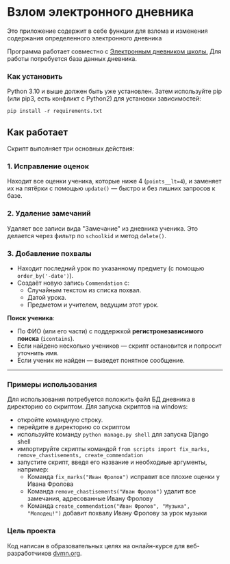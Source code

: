 # Взлом электронного дневника 

Это приложение содержит в себе функции для взлома и изменения содержания определенного электронного дневника

Программа работает совместно с [Электронным дневником школы.](https://github.com/devmanorg/e-diary/tree/master#%D1%8D%D0%BB%D0%B5%D0%BA%D1%82%D1%80%D0%BE%D0%BD%D0%BD%D1%8B%D0%B9-%D0%B4%D0%BD%D0%B5%D0%B2%D0%BD%D0%B8%D0%BA-%D1%88%D0%BA%D0%BE%D0%BB%D1%8B)
Для работы потребуется база данных дневника.

### Как установить

Python 3.10 и выше должен быть уже установлен. Затем используйте pip (или pip3, есть конфликт с Python2) для установки зависимостей:

```
pip install -r requirements.txt
```

## Как работает

Скрипт выполняет три основных действия:

### 1. **Исправление оценок**
Находит все оценки ученика, которые ниже 4 (`points__lt=4`), и заменяет их на пятёрки с помощью `update()` — быстро и без лишних запросов к базе.

### 2. **Удаление замечаний**
Удаляет все записи вида "Замечание" из дневника ученика. Это делается через фильтр по `schoolkid` и метод `delete()`.

### 3. **Добавление похвалы**
- Находит последний урок по указанному предмету (с помощью `order_by('-date')`).
- Создаёт новую запись `Commendation` с:
  - Случайным текстом из списка похвал.
  - Датой урока.
  - Предметом и учителем, ведущим этот урок.

**Поиск ученика**:
- По ФИО (или его части) с поддержкой **регистронезависимого поиска** (`icontains`).
- Если найдено несколько учеников — скрипт остановится и попросит уточнить имя.
- Если ученик не найден — выведет понятное сообщение.

---

### Примеры использования

Для использования потребуется положить файл БД дневника в директорию со скриптом.
Для запуска скриптов на windows:
- откройте командную строку.
- перейдите в директорию со скриптом
- используйте команду `python manage.py shell` для запуска Django shell
- импортируйте скрипты командой `from scripts import fix_marks, remove_chastisements, create_commendation`
- запустите скрипт, введя его название и необходиые аргументы, например:
  + Команда `fix_marks("Иван Фролов")` исправит все плохие оценки у Ивана Фролова
  + Команда `remove_chastisements("Иван Фролов")` удалит все замечания, адресованные Ивану Фролову
  + Команда `create_commendation("Иван Фролов", "Музыка", "Молодец!")` добавит похвалу Ивану Фролову за урок музыки

### Цель проекта
Код написан в образовательных целях на онлайн-курсе для веб-разработчиков [dvmn.org]("https://dvmn.org/modules/").
